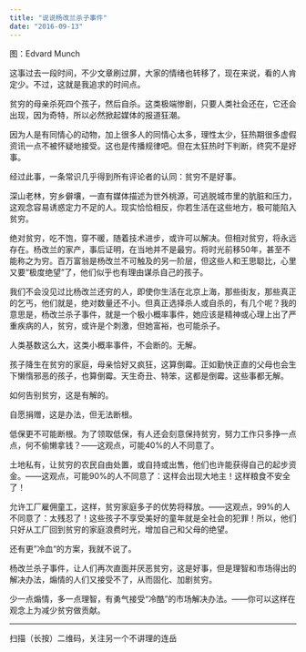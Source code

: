 ```yaml
---
title: "说说杨改兰杀子事件"
date: "2016-09-13"
---
```


图：Edvard Munch

这事过去一段时间，不少文章刷过屏，大家的情绪也转移了，现在来说，看的人肯定少。不过，这就是我追求的时间点。

贫穷的母亲杀死四个孩子，然后自杀。这类极端惨剧，只要人类社会还在，它还会出现，因为奇特，所以必然掀起媒体的报道狂潮。  

因为人是有同情心的动物，加上很多人的同情心太多，理性太少，狂热期很多虚假资讯一点不被怀疑地接受。这也是传播规律吧。但在太狂热时下判断，终究不是好事。

经过此事，一条常识几乎得到所有评论者的认同：贫穷不是好事。

深山老林，穷乡僻壤，一直有媒体描述为世外桃源，可逃脱城市里的肮脏和压力，这观念容易诱惑定力不足的人。现实恰恰相反，你若生活在这些地方，极可能陷入贫穷。

绝对贫穷，吃不饱，穿不暖，随着技术进步，或许可以解决。但相对贫穷，将永远存在。杨改兰的家产，事后证明，在当地并不是最穷。将时光前移50年，甚至不能称之为穷。百万富翁是杨改兰不可触及的另一阶层，但这些人和王思聪比，心里又要“极度绝望”了，他们似乎也有理由谋杀自己的孩子。

我们不会没见过比杨改兰还穷的人，即使你生活在北京上海，那些街友，那些真正的乞丐，他们就是，绝对数量还不小。但真正选择杀人或自杀的，有几个呢？我的意思是，杨改兰杀子事件，就是一个极小概率事件，她应该是精神或心理上出了严重疾病的人，贫穷，或许是个刺激，但她富裕，也可能杀子。

人类基数这么大，这类小概率事件，不会断的。无解。

孩子降生在贫穷的家庭，母亲恰好又疯狂，这算倒霉。正如勤快正直的父母也会生下懒惰邪恶的孩子，也算倒霉。天生奇丑、特笨，这都是倒霉。这些事都无解。

如何告别贫穷，这是有解的。  

自愿捐赠，这是办法，但无法断根。

低保更不可能断根。为了领取低保，有人还会刻意保持贫穷，努力工作只多挣一点点，何不偷懒拿钱？——这观点，可能40%的人不同意了。

土地私有，让贫穷的农民自由处置，或自持或出售，他们也许能获得自己的起步资金。——这观点，可能90%的人不同意了：这样会出现大地主！这样粮食不安全了！

允许工厂雇佣童工，这样，贫穷家庭多子的优势将释放。——这观点，99%的人不同意了：太残忍了！这些孩子不享受美好的童年就是全社会的犯罪！所以，他们只好从工厂回到贫穷的家庭浪费时光，增加自己和父母的绝望。

还有更”冷血“的方案，我就不说了。

杨改兰杀子事件，让人们再次直面并厌恶贫穷，这是好事，但是理智和市场得出的解决办法，煽情的人们又接受不了，从而固化、加剧贫穷。

少一点煽情，多一点理智，有勇气接受“冷酷”的市场解决办法。——你可以这样在观念上为减少贫穷做贡献。

* * *

扫描（长按）二维码，关注另一个不讲理的连岳
